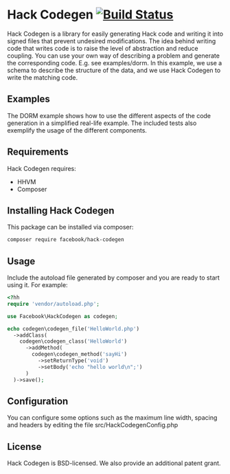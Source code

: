 # Hack Codegen [![Build Status](https://travis-ci.org/facebook/hack-codegen.svg?branch=master)](https://travis-ci.org/facebook/hack-codegen)
Hack Codegen is a library for easily generating Hack code and writing it
into signed files that prevent undesired modifications.
The idea behind writing code that writes code is to raise the level of
abstraction and reduce coupling.  You can use your own way of describing
a problem and generate the corresponding code.  E.g. see examples/dorm.
In this example, we use a schema to describe the structure of the data,
and we use Hack Codegen to write the matching code.


## Examples
The DORM example shows how to use the different aspects of the code
generation in a simplified real-life example.
The included tests also exemplify the usage of the different components.


## Requirements
Hack Codegen requires:
* HHVM
* Composer

## Installing Hack Codegen
This package can be installed via composer:

```bash
composer require facebook/hack-codegen
```

## Usage
Include the autoload file generated by composer and you are ready to start using it.
For example: 

```php
<?hh
require 'vendor/autoload.php';

use Facebook\HackCodegen as codegen;

echo codegen\codegen_file('HelloWorld.php')
  ->addClass(
    codegen\codegen_class('HelloWorld')
      ->addMethod(
        codegen\codegen_method('sayHi')
          ->setReturnType('void')
          ->setBody('echo "hello world\n";')
      )
  )->save();

```

## Configuration
You can configure some options such as the maximum line width, spacing and
headers by editing the file src/HackCodegenConfig.php

## License
Hack Codegen is BSD-licensed. We also provide an additional patent grant.
